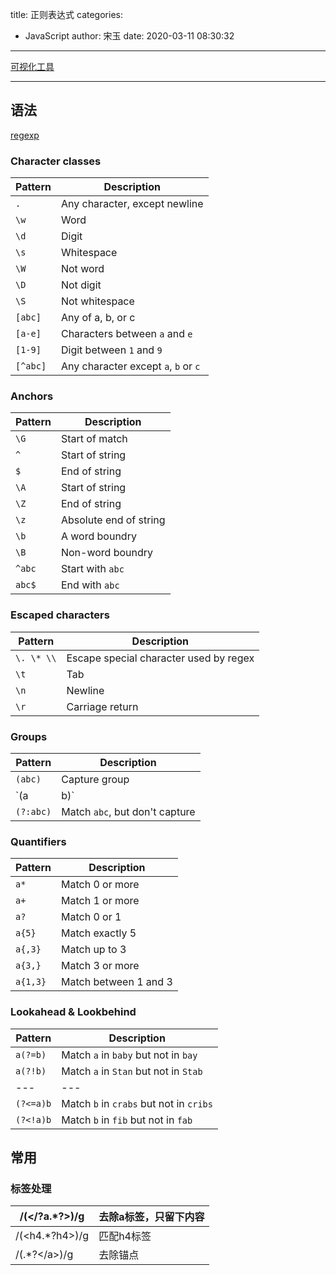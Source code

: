title: 正则表达式
categories:
 - JavaScript
author: 宋玉
date: 2020-03-11 08:30:32
---
[可视化工具](https://regexper.com/)

---


## 语法
[regexp](https://devhints.io/regexp)

### Character classes
| Pattern | Description |
| --- | --- |
| `.` | Any character, except newline |
| `\w` | Word |
| `\d` | Digit |
| `\s` | Whitespace |
| `\W` | Not word |
| `\D` | Not digit |
| `\S` | Not whitespace |
| `[abc]` | Any of a, b, or c |
| `[a-e]` | Characters between `a` and `e` |
| `[1-9]` | Digit between `1` and `9` |
| `[^abc]` | Any character except `a`, `b` or `c` |



### Anchors
| Pattern | Description |
| --- | --- |
| `\G` | Start of match |
| `^` | Start of string |
| `$` | End of string |
| `\A` | Start of string |
| `\Z` | End of string |
| `\z` | Absolute end of string |
| `\b` | A word boundry |
| `\B` | Non-word boundry |
| `^abc` | Start with `abc` |
| `abc$` | End with `abc` |



### Escaped characters
| Pattern | Description |
| --- | --- |
| `\. \* \\` | Escape special character used by regex |
| `\t` | Tab |
| `\n` | Newline |
| `\r` | Carriage return |



### Groups
| Pattern | Description |
| --- | --- |
| `(abc)` | Capture group |
| `(a|b)` | Match `a` or `b` |
| `(?:abc)` | Match `abc`, but don't capture |



### Quantifiers
| Pattern | Description |
| --- | --- |
| `a*` | Match 0 or more |
| `a+` | Match 1 or more |
| `a?` | Match 0 or 1 |
| `a{5}` | Match exactly 5 |
| `a{,3}` | Match up to 3 |
| `a{3,}` | Match 3 or more |
| `a{1,3}` | Match between 1 and 3 |



### Lookahead & Lookbehind
| Pattern | Description |
| --- | --- |
| `a(?=b)` | Match `a` in `baby` but not in `bay` |
| `a(?!b)` | Match `a` in `Stan` but not in `Stab` |
| --- | --- |
| `(?<=a)b` | Match `b` in `crabs` but not in `cribs` |
| `(?<!a)b` | Match `b` in `fib` but not in `fab` |



## 常用

### 标签处理
| /(<\/?a.*?>)/g  | 去除a标签，只留下内容 |
| --- | --- |
| /(<h4.*?h4>)/g | 匹配h4标签 |
| /(<a name=.*?>.*?<\/a>)/g  | 去除锚点 |




